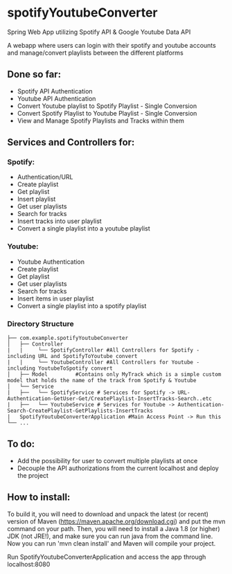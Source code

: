 # spotifyYoutubeConverter

Spring Web App utilizing Spotify API & Google Youtube Data API

A webapp where users can login with their spotify and youtube accounts and manage/convert playlists between the different platforms

## Done so far:
- Spotify API Authentication
- Youtube API Authentication
- Convert Youtube playlist to Spotify Playlist - Single Conversion
- Convert Spotify Playlist to Youtube Playlist - Single Conversion
- View and Manage Spotify Playlists and Tracks within them

## Services and Controllers for:
### Spotify:
- Authentication/URL 
- Create playlist
- Get playlist
- Insert playlist
- Get user playlists
- Search for tracks 
- Insert tracks into user playlist
- Convert a single playlist into a youtube playlist

### Youtube:
- Youtube Authentication
- Create playlist
- Get playlist
- Get user playlists
- Search for tracks
- Insert items in user playlist
- Convert a single playlist into a spotify playlist

### Directory Structure

    ├── com.example.spotifyYoutubeConverter                    
    │   ├── Controller          
    |   |     └── SpotifyController #All Controllers for Spotify - including URL and SpotifyToYoutube convert
    |   |     └── YoutubeController #All Controllers for Youtube - including YoutubeToSpotify convert
    │   ├── Model         #Contains only MyTrack which is a simple custom model that holds the name of the track from Spotify & Youtube
    │   └── Service         
    |   ├──   └── SpotifyService # Services for Spotify -> URL-Authentication-GetUser-Get/CreatePlaylist-InsertTracks-Search..etc
    |   ├──   └── YoutubeService # Services for Youtube -> Authentication-Search-CreatePlaylist-GetPlaylists-InsertTracks
    |   SpotifyYoutubeConverterApplication #Main Access Point -> Run this 
    └── ...

## To do:
- Add the possibility for user to convert multiple playlists at once
- Decouple the API authorizations from the current localhost and deploy the project

## How to install:

To build it, you will need to download and unpack the latest (or recent) version of Maven (https://maven.apache.org/download.cgi) and put the mvn command on your path. Then, you will need to install a Java 1.8 (or higher) JDK (not JRE!), and make sure you can run java from the command line. Now you can run 'mvn clean install' and Maven will compile your project.

Run SpotifyYoutubeConverterApplication and access the app through localhost:8080

